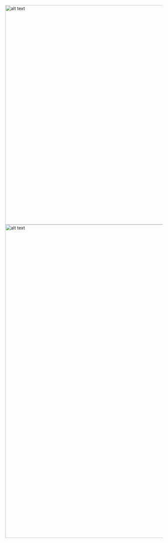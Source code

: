 
<img src="https://github.com/user-attachments/assets/3570f480-cc31-4930-b056-3a713d83a93b" alt="alt text" width="700">
<img src="https://github.com/user-attachments/assets/4e8263f2-8ae0-4903-a0b5-30d618ea1b5f" alt="alt text" width="1000">


